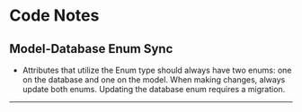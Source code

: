 # Code Notes


## Model-Database Enum Sync


* Attributes that utilize the Enum type should always have two enums: one on the database and one on the model. When making changes, always update both enums. Updating the database enum requires a migration.

---



